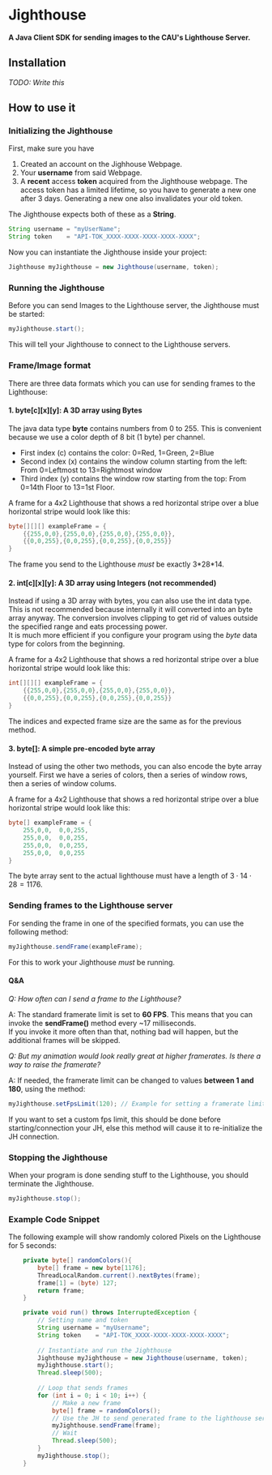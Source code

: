 # Jighthouse
**A Java Client SDK for sending images to the CAU's Lighthouse Server.**


## Installation
*TODO: Write this*

## How to use it

### Initializing the Jighthouse
First, make sure you have
1. Created an account on the Jighhouse Webpage.
2. Your **username** from said Webpage.
3. A **recent** access **token** acquired from the Jighthouse webpage. The access token has a limited lifetime, so you have to generate a new one after 3 days. Generating a new one also invalidates your old token.  

The Jighthouse expects both of these as a **String**.
```java
String username = "myUserName";
String token    = "API-TOK_XXXX-XXXX-XXXX-XXXX-XXXX";
```
  
Now you can instantiate the Jighthouse inside your project:
```java
Jighthouse myJighthouse = new Jighthouse(username, token);
```

### Running the Jighthouse
Before you can send Images to the Lighthouse server, the Jighthouse must be started:
```java
myJighthouse.start();
```
This will tell your Jighthouse to connect to the Lighthouse servers. 

### Frame/Image format
There are three data formats which you can use for sending frames to the Lighthouse: 

#### 1. byte[c][x][y]: A 3D array using Bytes 
The java data type **byte** contains numbers from 0 to 255. This is convenient because we use a color depth of 8 bit (1 byte) per channel.  
- First index (c) contains the color: 0=Red, 1=Green, 2=Blue
- Second index (x) contains the window column starting from the left: From 0=Leftmost to 13=Rightmost window
- Third index (y) contains the window row starting from the top: From 0=14th Floor to 13=1st Floor.

A frame for a 4x2 Lighthouse that shows a red horizontal stripe over a blue horizontal stripe would look like this:
```java
byte[][][] exampleFrame = {
    {{255,0,0},{255,0,0},{255,0,0},{255,0,0}},
    {{0,0,255},{0,0,255},{0,0,255},{0,0,255}}
}
```

The frame you send to the Lighthouse *must* be exactly 3\*28\*14.

#### 2. int[c][x][y]: A 3D array using Integers (not recommended)
Instead if using a 3D array with bytes, you can also use the int data type. This is not recommended because internally it will converted into an byte array anyway. The conversion involves clipping to get rid of values outside the specified range and eats processing power.  
It is much more efficient if you configure your program using the *byte* data type for colors from the beginning.

A frame for a 4x2 Lighthouse that shows a red horizontal stripe over a blue horizontal stripe would look like this:
```java
int[][][] exampleFrame = {
    {{255,0,0},{255,0,0},{255,0,0},{255,0,0}},
    {{0,0,255},{0,0,255},{0,0,255},{0,0,255}}
}
```

The indices and expected frame size are the same as for the previous method.

#### 3. byte[]: A simple pre-encoded byte array  
Instead of using the other two methods, you can also encode the byte array yourself.
First we have a series of colors, then a series of window rows, then a series of window colums.

A frame for a 4x2 Lighthouse that shows a red horizontal stripe over a blue horizontal stripe would look like this:
```java
byte[] exampleFrame = {
    255,0,0,  0,0,255,  
    255,0,0,  0,0,255,
    255,0,0,  0,0,255,  
    255,0,0,  0,0,255
}
```

The byte array sent to the actual lighthouse must have a length of $3\cdot 14\cdot 28 = 1176$.

### Sending frames to the Lighthouse server
For sending the frame in one of the specified formats, you can use the following method:
```java
myJighthouse.sendFrame(exampleFrame);
```
For this to work your Jighthouse *must* be running.

#### Q&A

*Q: How often can I send a frame to the Lighthouse?*

A: The standard framerate limit is set to **60 FPS**. This means that you can invoke the **sendFrame()** method every ~17 milliseconds.  
  If you invoke it more often than that, nothing bad will happen, but the additional frames will be skipped.

*Q: But my animation would look really great at higher framerates. Is there a way to raise the framerate?*

A: If needed, the framerate limit can be changed to values **between 1 and 180**, using the method:
```java
myJighthouse.setFpsLimit(120); // Example for setting a framerate limit of 120 fps
```
If you want to set a custom fps limit, this should be done before starting/connection your JH, else this method will cause it to re-initialize the JH connection.

### Stopping the Jighthouse
When your program is done sending stuff to the Lighthouse, you should terminate the Jighthouse.
```java
myJighthouse.stop();
```
### Example Code Snippet
The following example will show randomly colored Pixels on the Lighthouse for 5 seconds:

```java
    private byte[] randomColors(){
        byte[] frame = new byte[1176];
        ThreadLocalRandom.current().nextBytes(frame);
        frame[1] = (byte) 127;
        return frame;
    }

    private void run() throws InterruptedException {
        // Setting name and token
        String username = "myUsername";
        String token    = "API-TOK_XXXX-XXXX-XXXX-XXXX-XXXX";
    
        // Instantiate and run the Jighthouse
        Jighthouse myJighthouse = new Jighthouse(username, token);
        myJighthouse.start();
        Thread.sleep(500);
    
        // Loop that sends frames
        for (int i = 0; i < 10; i++) {
            // Make a new frame
            byte[] frame = randomColors();
            // Use the JH to send generated frame to the lighthouse server
            myJighthouse.sendFrame(frame);
            // Wait
            Thread.sleep(500);
        }
        myJighthouse.stop();
    }
```